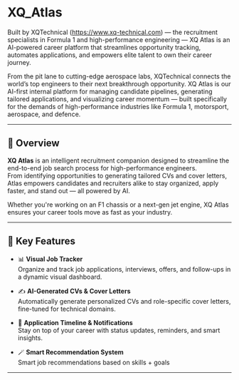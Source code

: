 # XQ_Atlas
Built by XQTechnical (https://www.xq-technical.com) — the recruitment specialists in Formula 1 and high-performance engineering — XQ Atlas is an AI-powered career platform that streamlines opportunity tracking, automates applications, and empowers elite talent to own their career journey.



From the pit lane to cutting-edge aerospace labs, XQTechnical connects the world’s top engineers to their next breakthrough opportunity.
XQ Atlas is our AI-first internal platform for managing candidate pipelines, generating tailored applications, and visualizing career momentum — built specifically for the demands of high-performance industries like Formula 1, motorsport, aerospace, and defence.

---

## 🚀 Overview

**XQ Atlas** is an intelligent recruitment companion designed to streamline the end-to-end job search process for high-performance engineers.  
From identifying opportunities to generating tailored CVs and cover letters, Atlas empowers candidates and recruiters alike to stay organized, apply faster, and stand out — all powered by AI.

Whether you're working on an F1 chassis or a next-gen jet engine, XQ Atlas ensures your career tools move as fast as your industry.

---

## 🧠 Key Features

- 📊 **Visual Job Tracker**  
  Organize and track job applications, interviews, offers, and follow-ups in a dynamic visual dashboard.

- ✍️ **AI-Generated CVs & Cover Letters**  
  Automatically generate personalized CVs and role-specific cover letters, fine-tuned for technical domains.

- 📅 **Application Timeline & Notifications**  
  Stay on top of your career with status updates, reminders, and smart insights.


- 🪄 **Smart Recommendation System**  
  Smart job recommendations based on skills + goals  

---
